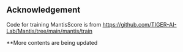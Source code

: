 ## Acknowledgement
Code for training MantisScore is from https://github.com/TIGER-AI-Lab/Mantis/tree/main/mantis/train

**More contents are being updated
